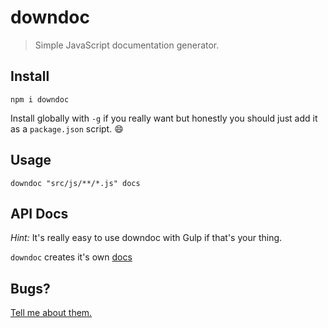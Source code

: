 # downdoc
> Simple JavaScript documentation generator.

## Install

```shell
npm i downdoc
```

Install globally with `-g` if you really want but honestly you should just add
it as a `package.json` script. :smile:

## Usage

```shell
downdoc "src/js/**/*.js" docs
```

## API Docs

*Hint:* It's really easy to use downdoc with Gulp if that's your thing.

`downdoc` creates it's own [docs](/docs/downdoc)

## Bugs?

[Tell me about them.](https://github.com/LegitTalon/downdoc/issues/new)

